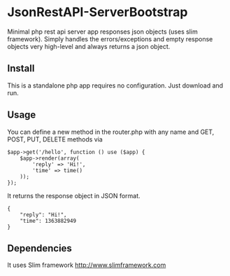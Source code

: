 JsonRestAPI-ServerBootstrap
===========================

Minimal php rest api server app responses json objects (uses slim framework).
Simply handles the errors/exceptions and empty response objects very high-level and always returns a json object.


Install
-----------
This is a standalone php app requires no configuration. Just download and run.


Usage
-----------
You can define a new method in the router.php with any name and GET, POST, PUT, DELETE methods via
	
	$app->get('/hello', function () use ($app) {
		$app->render(array(
			'reply' => 'Hi!',
			'time' => time()
		));
	});

It returns the response object in JSON format.

	{
		"reply": "Hi!", 
		"time": 1363882949
	}


Dependencies
-----------
It uses Slim framework http://www.slimframework.com
